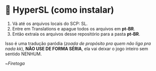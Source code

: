 # 📑 HyperSL (como instalar)
1. Vá até os arquivos locais do SCP: SL.
2. Entre em Translations e apague todos os arquivos em **pt-BR**.
3. Então extraía os arquivos desse repositório para a pasta **pt-BR**.

Isso é uma tradução paródia (*zoada de propósito pra quem não liga pra nada kk*), **NÃO USE DE FORMA SÉRIA**, ela vai deixar o jogo inteiro sem sentido NENHUM.

~*Firetoga*
